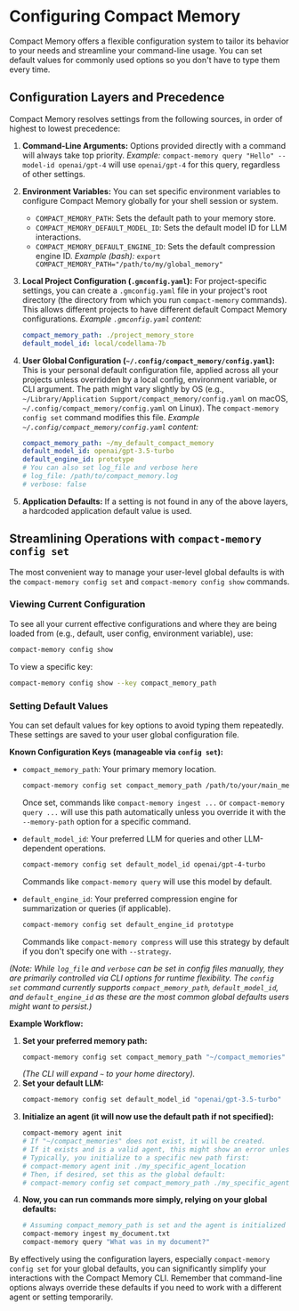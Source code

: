 # Configuring Compact Memory

Compact Memory offers a flexible configuration system to tailor its behavior to your needs and streamline your command-line usage. You can set default values for commonly used options so you don't have to type them every time.

## Configuration Layers and Precedence

Compact Memory resolves settings from the following sources, in order of highest to lowest precedence:

1.  **Command-Line Arguments:**
    Options provided directly with a command will always take top priority.
    *Example:* `compact-memory query "Hello" --model-id openai/gpt-4` will use `openai/gpt-4` for this query, regardless of other settings.

2.  **Environment Variables:**
    You can set specific environment variables to configure Compact Memory globally for your shell session or system.
    *   `COMPACT_MEMORY_PATH`: Sets the default path to your memory store.
    *   `COMPACT_MEMORY_DEFAULT_MODEL_ID`: Sets the default model ID for LLM interactions.
    *   `COMPACT_MEMORY_DEFAULT_ENGINE_ID`: Sets the default compression engine ID.
    *Example (bash):* `export COMPACT_MEMORY_PATH="/path/to/my/global_memory"`

3.  **Local Project Configuration (`.gmconfig.yaml`):**
    For project-specific settings, you can create a `.gmconfig.yaml` file in your project's root directory (the directory from which you run `compact-memory` commands).
    This allows different projects to have different default Compact Memory configurations.
    *Example `.gmconfig.yaml` content:*
    ```yaml
    compact_memory_path: ./project_memory_store
    default_model_id: local/codellama-7b
    ```

4.  **User Global Configuration (`~/.config/compact_memory/config.yaml`):**
    This is your personal default configuration file, applied across all your projects unless overridden by a local config, environment variable, or CLI argument. The path might vary slightly by OS (e.g., `~/Library/Application Support/compact_memory/config.yaml` on macOS, `~/.config/compact_memory/config.yaml` on Linux).
    The `compact-memory config set` command modifies this file.
    *Example `~/.config/compact_memory/config.yaml` content:*
    ```yaml
    compact_memory_path: ~/my_default_compact_memory
    default_model_id: openai/gpt-3.5-turbo
    default_engine_id: prototype
    # You can also set log_file and verbose here
    # log_file: /path/to/compact_memory.log
    # verbose: false
    ```

5.  **Application Defaults:**
    If a setting is not found in any of the above layers, a hardcoded application default value is used.

## Streamlining Operations with `compact-memory config set`

The most convenient way to manage your user-level global defaults is with the `compact-memory config set` and `compact-memory config show` commands.

### Viewing Current Configuration

To see all your current effective configurations and where they are being loaded from (e.g., default, user config, environment variable), use:

```bash
compact-memory config show
```

To view a specific key:

```bash
compact-memory config show --key compact_memory_path
```

### Setting Default Values

You can set default values for key options to avoid typing them repeatedly. These settings are saved to your user global configuration file.

**Known Configuration Keys (manageable via `config set`):**

*   `compact_memory_path`: Your primary memory location.
    ```bash
    compact-memory config set compact_memory_path /path/to/your/main_memory
    ```
    Once set, commands like `compact-memory ingest ...` or `compact-memory query ...` will use this path automatically unless you override it with the `--memory-path` option for a specific command.

*   `default_model_id`: Your preferred LLM for queries and other LLM-dependent operations.
    ```bash
    compact-memory config set default_model_id openai/gpt-4-turbo
    ```
    Commands like `compact-memory query` will use this model by default.

*   `default_engine_id`: Your preferred compression engine for summarization or queries (if applicable).
    ```bash
    compact-memory config set default_engine_id prototype
    ```
    Commands like `compact-memory compress` will use this strategy by default if you don't specify one with `--strategy`.

*(Note: While `log_file` and `verbose` can be set in config files manually, they are primarily controlled via CLI options for runtime flexibility. The `config set` command currently supports `compact_memory_path`, `default_model_id`, and `default_engine_id` as these are the most common global defaults users might want to persist.)*


**Example Workflow:**

1.  **Set your preferred memory path:**
    ```bash
    compact-memory config set compact_memory_path "~/compact_memories"
    ```
    *(The CLI will expand `~` to your home directory).*
2.  **Set your default LLM:**
    ```bash
    compact-memory config set default_model_id "openai/gpt-3.5-turbo"
    ```
3.  **Initialize an agent (it will now use the default path if not specified):**
    ```bash
    compact-memory agent init
    # If "~/compact_memories" does not exist, it will be created.
    # If it exists and is a valid agent, this might show an error unless it's empty or a different path is given.
    # Typically, you initialize to a specific new path first:
    # compact-memory agent init ./my_specific_agent_location
    # Then, if desired, set this as the global default:
    # compact-memory config set compact_memory_path ./my_specific_agent_location
    ```
4.  **Now, you can run commands more simply, relying on your global defaults:**
    ```bash
    # Assuming compact_memory_path is set and the agent is initialized at that path
    compact-memory ingest my_document.txt
    compact-memory query "What was in my document?"
    ```

By effectively using the configuration layers, especially `compact-memory config set` for your global defaults, you can significantly simplify your interactions with the Compact Memory CLI. Remember that command-line options always override these defaults if you need to work with a different agent or setting temporarily.
```
